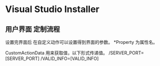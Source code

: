 # Visual Studio Installer

## 用户界面 定制流程

设置完界面后 在自定义动作可以设置得到界面的参数。
*Property 为属性名。

CustomActionData 用来获取值，以下形式传递值。
/SERVER_PORT=[SERVER_PORT] /VALID_INFO=[VALID_INFO]
